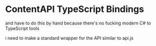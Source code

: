 # ContentAPI TypeScript Bindings
and have to do this by hand because there's no fucking modern C# to TypeScript
tools

i need to make a standard wrapper for the API similar to api.js